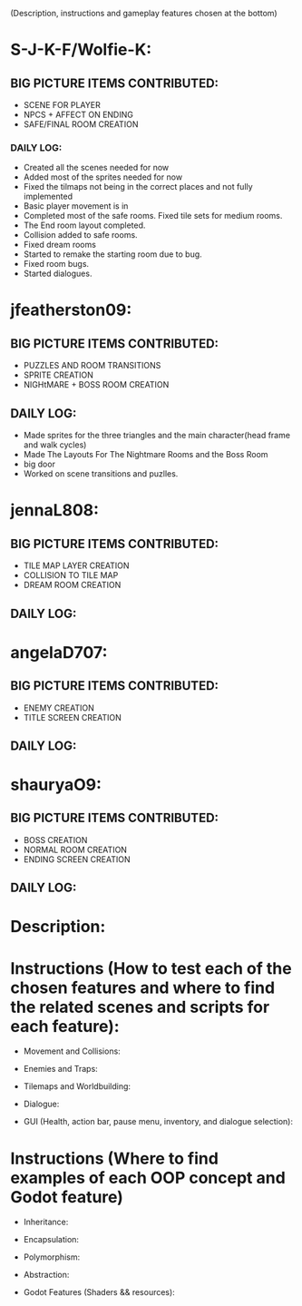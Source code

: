 (Description, instructions and gameplay features chosen at the bottom)
# S-J-K-F/Wolfie-K:
## BIG PICTURE ITEMS CONTRIBUTED: 
- SCENE FOR PLAYER
- NPCS + AFFECT ON ENDING
- SAFE/FINAL ROOM CREATION
### DAILY LOG:
- Created all the scenes needed for now
- Added most of the sprites needed for now
- Fixed the tilmaps not being in the correct places and not fully implemented
- Basic player movement is in
- Completed most of the safe rooms. Fixed tile sets for medium rooms.
- The End room layout completed.
- Collision added to safe rooms.
- Fixed dream rooms
- Started to remake the starting room due to bug.
- Fixed room bugs.
- Started dialogues.

# jfeatherston09:
## BIG PICTURE ITEMS CONTRIBUTED: 
- PUZZLES AND ROOM TRANSITIONS
- SPRITE CREATION
- NIGHtMARE + BOSS ROOM CREATION
## DAILY LOG:
- Made sprites for the three triangles and the main character(head frame and walk cycles)
- Made The Layouts For The Nightmare Rooms and the Boss Room
- big door
- Worked on scene transitions and puzlles.

# jennaL808:
## BIG PICTURE ITEMS CONTRIBUTED: 
- TILE MAP LAYER CREATION
- COLLISION TO TILE MAP
- DREAM ROOM CREATION

## DAILY LOG:




# angelaD707:
## BIG PICTURE ITEMS CONTRIBUTED:
- ENEMY CREATION
- TITLE SCREEN CREATION

## DAILY LOG:




# shauryaO9:
## BIG PICTURE ITEMS CONTRIBUTED:
- BOSS CREATION
- NORMAL ROOM CREATION
- ENDING SCREEN CREATION

## DAILY LOG:






# Description:

# Instructions (How to test each of the chosen features and where to find the related scenes and scripts for each feature):
- Movement and Collisions:

- Enemies and Traps:

- Tilemaps and Worldbuilding:

- Dialogue:

- GUI (Health, action bar, pause menu, inventory, and dialogue selection):

# Instructions (Where to find examples of each OOP concept and Godot feature)
- Inheritance:

- Encapsulation:

- Polymorphism:

- Abstraction:

- Godot Features (Shaders && resources):
